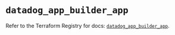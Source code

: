 # `datadog_app_builder_app`

Refer to the Terraform Registry for docs: [`datadog_app_builder_app`](https://registry.terraform.io/providers/datadog/datadog/3.68.0/docs/resources/app_builder_app).
